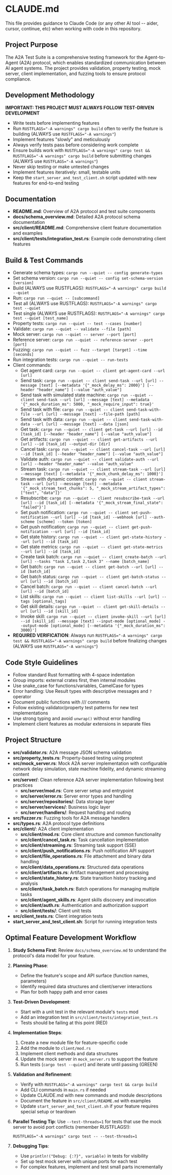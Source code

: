 # CLAUDE.md

This file provides guidance to Claude Code (or any other AI tool -- aider, cursor, continue, etc) when working with code in this repository.

## Project Purpose
The A2A Test Suite is a comprehensive testing framework for the Agent-to-Agent (A2A) protocol, which enables standardized communication between AI agent systems. The project provides validation, property testing, mock server, client implementation, and fuzzing tools to ensure protocol compliance.

## Development Methodology

**IMPORTANT: THIS PROJECT MUST ALWAYS FOLLOW TEST-DRIVEN DEVELOPMENT**

- Write tests before implementing features
- Run `RUSTFLAGS="-A warnings" cargo build` often to verify the feature is building (ALWAYS use `RUSTFLAGS="-A warnings"`)
- Implement features "slowly" and meticulously
- Always verify tests pass before considering work complete
- Ensure builds work with `RUSTFLAGS="-A warnings" cargo test && RUSTFLAGS="-A warnings" cargo build` before submitting changes (ALWAYS use `RUSTFLAGS="-A warnings"`)
- Never skip testing or make untested changes
- Implement features iteratively: small, testable units
- Keep the `start_server_and_test_client.sh` script updated with new features for end-to-end testing

## Documentation
- **README.md**: Overview of A2A protocol and test suite components
- **docs/schema_overview.md**: Detailed A2A protocol schema documentation
- **src/client/README.md**: Comprehensive client feature documentation and examples
- **src/client/tests/integration_test.rs**: Example code demonstrating client features

## Build & Test Commands
- Generate schema types: `cargo run --quiet -- config generate-types`
- Set schema version: `cargo run --quiet -- config set-schema-version [version]`
- Build (ALWAYS use RUSTFLAGS): `RUSTFLAGS="-A warnings" cargo build --quiet`
- Run: `cargo run --quiet -- [subcommand]`
- Test all (ALWAYS use RUSTFLAGS): `RUSTFLAGS="-A warnings" cargo test --quiet`
- Test single (ALWAYS use RUSTFLAGS): `RUSTFLAGS="-A warnings" cargo test --quiet [test_name]`
- Property tests: `cargo run --quiet -- test --cases [number]`
- Validate: `cargo run --quiet -- validate --file [path]`
- Mock server: `cargo run --quiet -- server --port [port]`
- Reference server: `cargo run --quiet -- reference-server --port [port]`
- Fuzzing: `cargo run --quiet -- fuzz --target [target] --time [seconds]`
- Run integration tests: `cargo run --quiet -- run-tests`
- Client commands:
  - Get agent card: `cargo run --quiet -- client get-agent-card --url [url]`
  - Send task: `cargo run --quiet -- client send-task --url [url] --message [text] [--metadata '{"_mock_delay_ms": 2000}'] [--header "header_name"] [--value "auth_value"]`
  - Send task with simulated state machine: `cargo run --quiet -- client send-task --url [url] --message [text] --metadata '{"_mock_duration_ms": 5000, "_mock_require_input": true}'`
  - Send task with file: `cargo run --quiet -- client send-task-with-file --url [url] --message [text] --file-path [path]`
  - Send task with data: `cargo run --quiet -- client send-task-with-data --url [url] --message [text] --data [json]`
  - Get task: `cargo run --quiet -- client get-task --url [url] --id [task_id] [--header "header_name"] [--value "auth_value"]`
  - Get artifacts: `cargo run --quiet -- client get-artifacts --url [url] --id [task_id] --output-dir [dir]`
  - Cancel task: `cargo run --quiet -- client cancel-task --url [url] --id [task_id] [--header "header_name"] [--value "auth_value"]`
  - Validate auth: `cargo run --quiet -- client validate-auth --url [url] --header "header_name" --value "auth_value"`
  - Stream task: `cargo run --quiet -- client stream-task --url [url] --message [text] [--metadata '{"_mock_chunk_delay_ms": 1000}']` 
  - Stream with dynamic content: `cargo run --quiet -- client stream-task --url [url] --message [text] --metadata '{"_mock_stream_text_chunks": 5, "_mock_stream_artifact_types": ["text", "data"]}'`
  - Resubscribe: `cargo run --quiet -- client resubscribe-task --url [url] --id [task_id] [--metadata '{"_mock_stream_final_state": "failed"}']`
  - Set push notification: `cargo run --quiet -- client set-push-notification --url [url] --id [task_id] --webhook [url] --auth-scheme [scheme] --token [token]`
  - Get push notification: `cargo run --quiet -- client get-push-notification --url [url] --id [task_id]`
  - Get state history: `cargo run --quiet -- client get-state-history --url [url] --id [task_id]`
  - Get state metrics: `cargo run --quiet -- client get-state-metrics --url [url] --id [task_id]`
  - Create task batch: `cargo run --quiet -- client create-batch --url [url] --tasks "task 1,task 2,task 3" --name [batch_name]`
  - Get batch: `cargo run --quiet -- client get-batch --url [url] --id [batch_id]`
  - Get batch status: `cargo run --quiet -- client get-batch-status --url [url] --id [batch_id]`
  - Cancel batch: `cargo run --quiet -- client cancel-batch --url [url] --id [batch_id]`
  - List skills: `cargo run --quiet -- client list-skills --url [url] --tags [optional_tags]`
  - Get skill details: `cargo run --quiet -- client get-skill-details --url [url] --id [skill_id]`
  - Invoke skill: `cargo run --quiet -- client invoke-skill --url [url] --id [skill_id] --message [text] --input-mode [optional_mode] --output-mode [optional_mode] [--metadata '{"_mock_duration_ms": 3000}']`
- **REQUIRED VERIFICATION**: Always run `RUSTFLAGS="-A warnings" cargo test && RUSTFLAGS="-A warnings" cargo build` before finalizing changes (ALWAYS use `RUSTFLAGS="-A warnings"`)

## Code Style Guidelines
- Follow standard Rust formatting with 4-space indentation
- Group imports: external crates first, then internal modules
- Use snake_case for functions/variables, CamelCase for types
- Error handling: Use Result types with descriptive messages and `?` operator
- Document public functions with /// comments
- Follow existing validator/property test patterns for new test implementations
- Use strong typing and avoid `unwrap()` without error handling
- Implement client features as modular extensions in separate files

## Project Structure
- **src/validator.rs**: A2A message JSON schema validation
- **src/property_tests.rs**: Property-based testing using proptest
- **src/mock_server.rs**: Mock A2A server implementation with configurable network delay simulation, state machine fidelity, and dynamic streaming content
- **src/server/**: Clean reference A2A server implementation following best practices
  - **src/server/mod.rs**: Core server setup and entrypoint
  - **src/server/error.rs**: Server error types and handling
  - **src/server/repositories/**: Data storage layer
  - **src/server/services/**: Business logic layer
  - **src/server/handlers/**: Request handling and routing
- **src/fuzzer.rs**: Fuzzing tools for A2A message handlers
- **src/types.rs**: A2A protocol type definitions
- **src/client/**: A2A client implementation
  - **src/client/mod.rs**: Core client structure and common functionality
  - **src/client/cancel_task.rs**: Task cancellation implementation
  - **src/client/streaming.rs**: Streaming task support (SSE)
  - **src/client/push_notifications.rs**: Push notification API support
  - **src/client/file_operations.rs**: File attachment and binary data handling
  - **src/client/data_operations.rs**: Structured data operations
  - **src/client/artifacts.rs**: Artifact management and processing
  - **src/client/state_history.rs**: State transition history tracking and analysis
  - **src/client/task_batch.rs**: Batch operations for managing multiple tasks
  - **src/client/agent_skills.rs**: Agent skills discovery and invocation
  - **src/client/auth.rs**: Authentication and authorization support
  - **src/client/tests/**: Client unit tests
- **src/client_tests.rs**: Client integration tests
- **start_server_and_test_client.sh**: Script for running integration tests

## Optimal Feature Development Workflow

1. **Study Schema First**: Review `docs/schema_overview.md` to understand the protocol's data model for your feature.

2. **Planning Phase**:
   - Define the feature's scope and API surface (function names, parameters)
   - Identify required data structures and client/server interactions
   - Plan for both happy path and error cases

3. **Test-Driven Development**:
   - Start with a unit test in the relevant module's `tests` mod
   - Add an integration test in `src/client/tests/integration_test.rs`
   - Tests should be failing at this point (RED)

4. **Implementation Steps**:
   1. Create a new module file for feature-specific code
   2. Add the module to `client/mod.rs`
   3. Implement client methods and data structures
   4. Update the mock server in `mock_server.rs` to support the feature
   5. Run tests (`cargo test --quiet`) and iterate until passing (GREEN)

5. **Validation and Refinement**:
   - Verify with `RUSTFLAGS="-A warnings" cargo test && cargo build`
   - Add CLI commands in `main.rs` if needed
   - Update CLAUDE.md with new commands and module descriptions
   - Document the feature in `src/client/README.md` with examples
   - Update `start_server_and_test_client.sh` if your feature requires special setup or teardown

6. **Parallel Testing Tip**: Use `--test-threads=1` for tests that use the mock server to avoid port conflicts (remember RUSTFLAGS!):
   ```
   RUSTFLAGS="-A warnings" cargo test -- --test-threads=1
   ```

7. **Debugging Tips**:
   - Use `println!("Debug: {:?}", variable)` in tests for visibility
   - Set up test mock server with unique ports for each test
   - For complex features, implement and test small parts incrementally
